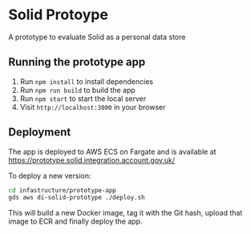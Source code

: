 # Solid Protoype

A prototype to evaluate Solid as a personal data store

## Running the prototype app

1. Run `npm install` to install dependencies
2. Run `npm run build` to build the app
3. Run `npm start` to start the local server
4. Visit `http://localhost:3000` in your browser 

## Deployment

The app is deployed to AWS ECS on Fargate and is available at https://prototype.solid.integration.account.gov.uk/

To deploy a new version:
```bash
cd infastructure/prototype-app
gds aws di-solid-prototype ./deploy.sh
```

This will build a new Docker image, tag it with the Git hash, upload that image to ECR and finally deploy the app.
